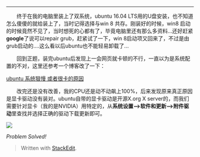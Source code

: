 
----------

 &emsp;&emsp;终于在我的电脑里装上了双系统，ubuntu 16.04 LTS用的U盘安装，也不知道怎么傻傻的就给装上了，当时记得选择与win 8 共存。刚装好的时候，win8 启动的时候竟然不见了，当时想死的心都有了，毕竟电脑里还有那么多资料...还好赶紧**google**了说可以repair grub，赶紧试了一下，win 8启动项又回来了，不过是由grub启动的....这么看以后ubuntu也不能轻易卸载了...

&emsp;&emsp;回到正题，装完ubuntu后发现上一会网页就卡顿的不行，一直以为是系统配置的不对，这里还参考一个博客改了一下：

 [ubuntu 系统狠慢 或者很卡的原因](http://blog.csdn.net/ym19860303/article/details/7186500)

&emsp;&emsp;改完还是没有改善，我的CPU还是动不动飙上100%，后来发现原来真正原因是显卡驱动没有装对。ubuntu自带的显卡驱动是开源X.org X server的，而我们需要针对显卡（我的是NVIDIA）用特定的，从**系统设置—>软件和更新—>附件驱动**里查找并选择正确的驱动下载更新即可。

![ ](https://lizzy-lee.github.io/images/qudong.jpg)

*Problem Solved!*




> Written with [StackEdit](https://stackedit.io/).
